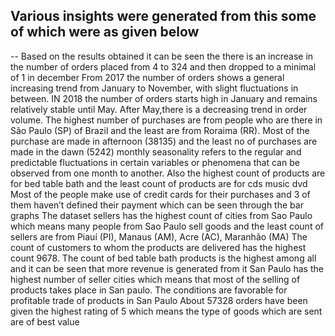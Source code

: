 ## Various insights were generated from this some of which were as given below

-- Based on the results obtained it can be seen the there is an increase in the number of orders placed from 4 to 324 and then dropped to a minimal of 1 in december
From 2017 the number of orders shows a general increasing trend from January to November, with slight fluctuations in between.
IN 2018 the number of orders starts high in January and remains relatively stable until May. After May,there is a decreasing trend in order volume.
The highest number of purchases are from people who are there in São Paulo (SP) of Brazil and the least are from Roraima (RR).
Most of the purchase are made in afternoon (38135) and the least no of purchases are made in the dawn (5242)
monthly seasonality refers to the regular and predictable fluctuations in certain variables or phenomena that can be observed from one month to another.
Also the highest count of products are for bed table bath and the least count of products are for cds music dvd
Most of the people make use of credit cards for their purchases and 3 of them haven’t defined their payment which can be seen through the bar graphs
The dataset sellers has the highest count of cities from Sao Paulo which means many people from Sao Paulo sell goods and the least count of sellers are from Piauí (PI), Manaus (AM), Acre (AC), Maranhão (MA)
The count of customers to whom the products are delivered has the highest count 9678.
The count of bed table bath products is the highest among all and it can be seen that more revenue is generated from it
San Paulo has the highest number of seller cities which means that most of the selling of products takes place in San paulo. The conditions are favorable for profitable trade of products in San Paulo
About 57328 orders have been given the highest rating of 5 which means the type of goods which are sent are of best value

